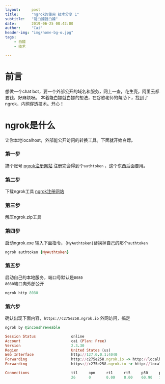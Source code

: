 ```yaml
---
layout:     post
title:      "ngrok的使用 技术分享 1"
subtitle:   "能白嫖就白嫖"
date:       2019-06-25 08:42:00
author:     "Cai"
header-img: "img/home-bg-o.jpg"
tags:
    - 白嫖
    - 技术

---
```

# 前言
想做一个chat bot，要一个外部公开的域名和服务，网上一查，花生壳，阿里云都要钱，好麻烦呀。
本着能白嫖就白嫖的想法，在谷歌老师的帮助下，找到了ngrok，内网穿透技术。开心！

# ngrok是什么
让你本地localhost，外部能公开访问的转换工具。下面就开始白嫖。
### 第一步
搞个账号   [ngrok注册网站](https://dashboard.ngrok.com/signup)
注册完会得到个`authtoken` ，这个东西后面要用。
### 第二步
下载ngrok工具  [ngrok注册网站](https://ngrok.com/download)
### 第三步
解压ngrok.zip工具
### 第四步
启动ngrok.exe
输入下面指令，`{MyAuthtoken}`替换掉自己的那个`authtoken`<br>
```ruby
ngrok authtoken {MyAuthtoken}
```
### 第五步
启动自己的本地服务，端口号默认是`8080`<br>
`8080`端口向外部公开<br>
```ruby
ngrok http 8080
```
### 第六步
确认出现下面内容，`https://c275e258.ngrok.io` 外网访问，搞定
``` ruby
ngrok by @inconshreveable                                                                               (Ctrl+C to quit)

Session Status                online
Account                       cai (Plan: Free)
Version                       2.3.30
Region                        United States (us)
Web Interface                 http://127.0.0.1:4040
Forwarding                    http://c275e258.ngrok.io -> http://localhost:8080
Forwarding                    https://c275e258.ngrok.io -> http://localhost:8080

Connections                   ttl     opn     rt1     rt5     p50     p90
                              26      0       0.00    0.00    60.90   100.20
```

